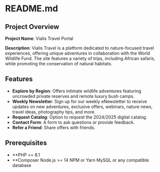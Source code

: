 # README.md

## Project Overview

**Project Name**: Vialis Travel Portal

**Description**: Vialis Travel is a platform dedicated to nature-focused travel experiences, offering unique adventures in collaboration with the World Wildlife Fund. The site features a variety of trips, including African safaris, while promoting the conservation of natural habitats.

## Features

-   **Explore by Region**: Offers intimate wildlife adventures featuring uncrowded private reserves and remote luxury bush camps.
-   **Weekly Newsletter**: Sign up for our weekly eNewsletter to receive updates on new adventures, exclusive offers, webinars, nature news, travel ideas, photography tips, and more.
-   **Request Catalog**: Option to request the 2024/2025 digital catalog.
-   **Contact Form**: A form to ask questions or provide feedback.
-   **Refer a Friend**: Share offers with friends.

## Prerequisites

-   \*\*PHP >= 8.1
-   \*\*Composer
    Node.js >= 14
    NPM or Yarn
    MySQL or any compatible database
